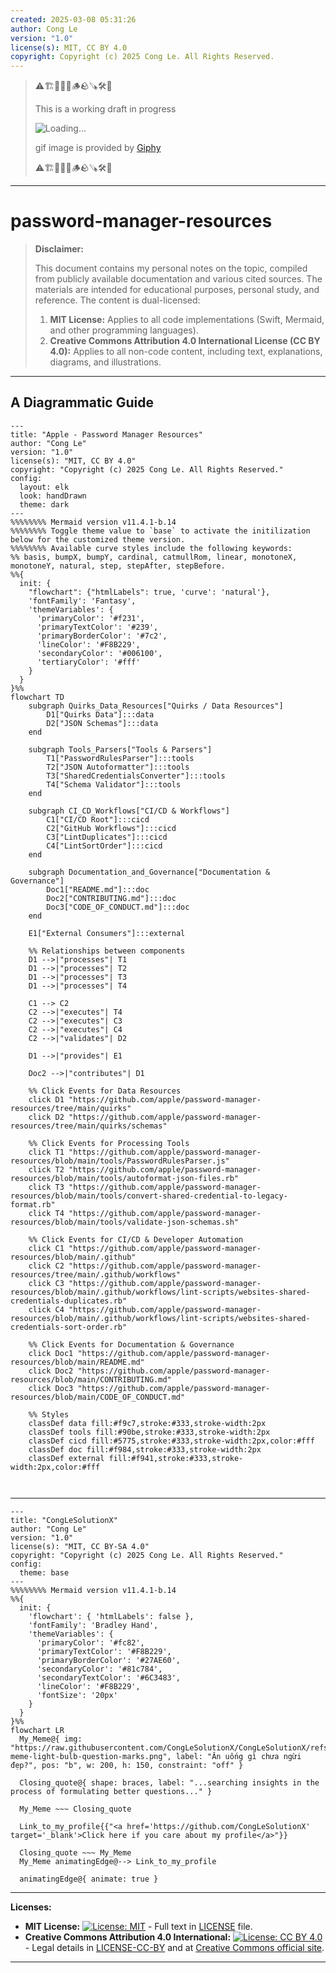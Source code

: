 ```yaml
---
created: 2025-03-08 05:31:26
author: Cong Le
version: "1.0"
license(s): MIT, CC BY 4.0
copyright: Copyright (c) 2025 Cong Le. All Rights Reserved.
---
```


> ⚠️🏗️🚧🦺🧱🪵🪨🪚🛠️👷
> 
> This is a working draft in progress
> 
> ![Loading...](https://media3.giphy.com/media/v1.Y2lkPTc5MGI3NjExMTZ6OHF4bjJka2I4Z3QzbWlpNTU1cWkwbTc4YmdkYjk4ZjVhc2xsciZlcD12MV9pbnRlcm5hbF9naWZfYnlfaWQmY3Q9Zw/imjTC8KaAB1HW/giphy.gif)
> 
> gif image is provided by [Giphy](https://giphy.com)
> 
> ⚠️🏗️🚧🦺🧱🪵🪨🪚🛠️👷

----

# password-manager-resources
> **Disclaimer:**
>
> This document contains my personal notes on the topic,
> compiled from publicly available documentation and various cited sources.
> The materials are intended for educational purposes, personal study, and reference.
> The content is dual-licensed:
> 1. **MIT License:** Applies to all code implementations (Swift, Mermaid, and other programming languages).
> 2. **Creative Commons Attribution 4.0 International License (CC BY 4.0):** Applies to all non-code content, including text, explanations, diagrams, and illustrations.
---


## A Diagrammatic Guide 


```mermaid
---
title: "Apple - Password Manager Resources"
author: "Cong Le"
version: "1.0"
license(s): "MIT, CC BY 4.0"
copyright: "Copyright (c) 2025 Cong Le. All Rights Reserved."
config:
  layout: elk
  look: handDrawn
  theme: dark
---
%%%%%%%% Mermaid version v11.4.1-b.14
%%%%%%%% Toggle theme value to `base` to activate the initilization below for the customized theme version.
%%%%%%%% Available curve styles include the following keywords:
%% basis, bumpX, bumpY, cardinal, catmullRom, linear, monotoneX, monotoneY, natural, step, stepAfter, stepBefore.
%%{
  init: {
    "flowchart": {"htmlLabels": true, 'curve': 'natural'},
    'fontFamily': 'Fantasy',
    'themeVariables': {
      'primaryColor': '#f231',
      'primaryTextColor': '#239',
      'primaryBorderColor': '#7c2',
      'lineColor': '#F8B229',
      'secondaryColor': '#006100',
      'tertiaryColor': '#fff'
    }
  }
}%%
flowchart TD
    subgraph Quirks_Data_Resources["Quirks / Data Resources"]
        D1["Quirks Data"]:::data
        D2["JSON Schemas"]:::data
    end

    subgraph Tools_Parsers["Tools & Parsers"]
        T1["PasswordRulesParser"]:::tools
        T2["JSON Autoformatter"]:::tools
        T3["SharedCredentialsConverter"]:::tools
        T4["Schema Validator"]:::tools
    end

    subgraph CI_CD_Workflows["CI/CD & Workflows"]
        C1["CI/CD Root"]:::cicd
        C2["GitHub Workflows"]:::cicd
        C3["LintDuplicates"]:::cicd
        C4["LintSortOrder"]:::cicd
    end

    subgraph Documentation_and_Governance["Documentation & Governance"]
        Doc1["README.md"]:::doc
        Doc2["CONTRIBUTING.md"]:::doc
        Doc3["CODE_OF_CONDUCT.md"]:::doc
    end

    E1["External Consumers"]:::external

    %% Relationships between components
    D1 -->|"processes"| T1
    D1 -->|"processes"| T2
    D1 -->|"processes"| T3
    D1 -->|"processes"| T4

    C1 --> C2
    C2 -->|"executes"| T4
    C2 -->|"executes"| C3
    C2 -->|"executes"| C4
    C2 -->|"validates"| D2

    D1 -->|"provides"| E1

    Doc2 -->|"contributes"| D1

    %% Click Events for Data Resources
    click D1 "https://github.com/apple/password-manager-resources/tree/main/quirks"
    click D2 "https://github.com/apple/password-manager-resources/tree/main/quirks/schemas"

    %% Click Events for Processing Tools
    click T1 "https://github.com/apple/password-manager-resources/blob/main/tools/PasswordRulesParser.js"
    click T2 "https://github.com/apple/password-manager-resources/blob/main/tools/autoformat-json-files.rb"
    click T3 "https://github.com/apple/password-manager-resources/blob/main/tools/convert-shared-credential-to-legacy-format.rb"
    click T4 "https://github.com/apple/password-manager-resources/blob/main/tools/validate-json-schemas.sh"

    %% Click Events for CI/CD & Developer Automation
    click C1 "https://github.com/apple/password-manager-resources/blob/main/.github"
    click C2 "https://github.com/apple/password-manager-resources/tree/main/.github/workflows"
    click C3 "https://github.com/apple/password-manager-resources/blob/main/.github/workflows/lint-scripts/websites-shared-credentials-duplicates.rb"
    click C4 "https://github.com/apple/password-manager-resources/blob/main/.github/workflows/lint-scripts/websites-shared-credentials-sort-order.rb"

    %% Click Events for Documentation & Governance
    click Doc1 "https://github.com/apple/password-manager-resources/blob/main/README.md"
    click Doc2 "https://github.com/apple/password-manager-resources/blob/main/CONTRIBUTING.md"
    click Doc3 "https://github.com/apple/password-manager-resources/blob/main/CODE_OF_CONDUCT.md"

    %% Styles
    classDef data fill:#f9c7,stroke:#333,stroke-width:2px
    classDef tools fill:#90be,stroke:#333,stroke-width:2px
    classDef cicd fill:#5775,stroke:#333,stroke-width:2px,color:#fff
    classDef doc fill:#f984,stroke:#333,stroke-width:2px
    classDef external fill:#f941,stroke:#333,stroke-width:2px,color:#fff



```


---

<!-- 
```mermaid
%% Current Mermaid version
info
```  -->


```mermaid
---
title: "CongLeSolutionX"
author: "Cong Le"
version: "1.0"
license(s): "MIT, CC BY-SA 4.0"
copyright: "Copyright (c) 2025 Cong Le. All Rights Reserved."
config:
  theme: base
---
%%%%%%%% Mermaid version v11.4.1-b.14
%%{
  init: {
    'flowchart': { 'htmlLabels': false },
    'fontFamily': 'Bradley Hand',
    'themeVariables': {
      'primaryColor': '#fc82',
      'primaryTextColor': '#F8B229',
      'primaryBorderColor': '#27AE60',
      'secondaryColor': '#81c784',
      'secondaryTextColor': '#6C3483',
      'lineColor': '#F8B229',
      'fontSize': '20px'
    }
  }
}%%
flowchart LR
  My_Meme@{ img: "https://raw.githubusercontent.com/CongLeSolutionX/CongLeSolutionX/refs/heads/main/assets/images/My-meme-light-bulb-question-marks.png", label: "Ăn uống gì chưa ngừi đẹp?", pos: "b", w: 200, h: 150, constraint: "off" }

  Closing_quote@{ shape: braces, label: "...searching insights in the process of formulating better questions..." }
    
  My_Meme ~~~ Closing_quote
    
  Link_to_my_profile{{"<a href='https://github.com/CongLeSolutionX' target='_blank'>Click here if you care about my profile</a>"}}

  Closing_quote ~~~ My_Meme
  My_Meme animatingEdge@--> Link_to_my_profile
  
  animatingEdge@{ animate: true }

```



---
**Licenses:**

- **MIT License:**  [![License: MIT](https://img.shields.io/badge/License-MIT-yellow.svg)](LICENSE) - Full text in [LICENSE](LICENSE) file.
- **Creative Commons Attribution 4.0 International:** [![License: CC BY 4.0](https://licensebuttons.net/l/by/4.0/88x31.png)](LICENSE-CC-BY) - Legal details in [LICENSE-CC-BY](LICENSE-CC-BY) and at [Creative Commons official site](http://creativecommons.org/licenses/by/4.0/).

---
